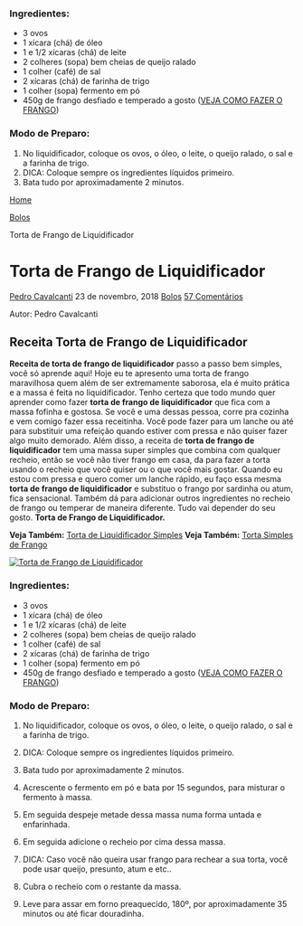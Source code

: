 ### Ingredientes:

- 3 ovos
- 1 xícara (chá) de óleo
- 1 e 1/2 xícaras (chá) de leite
- 2 colheres (sopa) bem cheias de queijo ralado
- 1 colher (café) de sal
- 2 xícaras (chá) de farinha de trigo
- 1 colher (sopa) fermento em pó
- 450g de frango desfiado e temperado a gosto ([VEJA COMO FAZER O FRANGO](https://comidinhasdochef.com/como-temperar-frango-desfiado/?utm_source=LINKS&utm_medium=INTERNO&utm_campaign))

### Modo de Preparo:

1. No liquidificador, coloque os ovos, o óleo, o leite, o queijo ralado, o sal e a farinha de trigo.
2. DICA: Coloque sempre os ingredientes líquidos primeiro.
3. Bata tudo por aproximadamente 2 minutos.

[ Home](https://comidinhasdochef.com/)

[Bolos](https://comidinhasdochef.com/receitas/bolos/)

Torta de Frango de Liquidificador

# Torta de Frango de Liquidificador

 [Pedro Cavalcanti](https://comidinhasdochef.com/author/admin/) 23 de novembro, 2018 [Bolos](https://comidinhasdochef.com/receitas/bolos/) [57 Comentários](https://comidinhasdochef.com/torta-de-frango-de-liquidificador/#comments)



Autor: Pedro Cavalcanti

## Receita Torta de Frango de Liquidificador

**Receita de torta de frango de liquidificador** passo a passo bem simples, você só aprende aqui! Hoje eu te apresento uma torta de frango maravilhosa quem além de ser extremamente saborosa, ela é muito prática e a massa é feita no liquidificador. Tenho certeza que todo mundo quer aprender como fazer **torta de frango de liquidificador** que fica com a massa fofinha e gostosa. Se você e uma dessas pessoa, corre pra cozinha e vem comigo fazer essa receitinha. Você pode fazer para um lanche ou até para substituir uma refeição quando estiver com pressa e não quiser fazer algo muito demorado. Além disso, a receita de **torta de frango de liquidificador** tem uma massa super simples que combina com qualquer recheio, então se você não tiver frango em casa, da para fazer a torta usando o recheio que você quiser ou o que você mais gostar. Quando eu estou com pressa e quero comer um lanche rápido, eu faço essa mesma **torta de frango de liquidificador** e substituo o frango por sardinha ou atum, fica sensacional. Também dá para adicionar outros ingredientes no recheio de frango ou temperar de maneira diferente. Tudo vai depender do seu gosto. **Torta de Frango de Liquidificador.**

**Veja Também:** [Torta de Liquidificador Simples](https://comidinhasdochef.com/torta-de-liquidificador-simples/?utm_source=LINKS&utm_medium=INTERNO&utm_campaign)
**Veja Também:** [Torta Simples de Frango](https://comidinhasdochef.com/torta-simples-de-frango/?utm_source=LINKS&utm_medium=INTERNO&utm_campaign)



[![Torta de Frango de Liquidificador](https://comidinhasdochef.com/wp-content/uploads/2018/11/Torta-de-Frango-de-Liquidificador.jpg)](https://comidinhasdochef.com/torta-de-frango-de-liquidificador/torta-de-frango-de-liquidificador/)



### Ingredientes:

- 3 ovos
- 1 xícara (chá) de óleo
- 1 e 1/2 xícaras (chá) de leite
- 2 colheres (sopa) bem cheias de queijo ralado
- 1 colher (café) de sal
- 2 xícaras (chá) de farinha de trigo
- 1 colher (sopa) fermento em pó
- 450g de frango desfiado e temperado a gosto ([VEJA COMO FAZER O FRANGO](https://comidinhasdochef.com/como-temperar-frango-desfiado/?utm_source=LINKS&utm_medium=INTERNO&utm_campaign))

 

### Modo de Preparo:

1. No liquidificador, coloque os ovos, o óleo, o leite, o queijo ralado, o sal e a farinha de trigo.
2. DICA: Coloque sempre os ingredientes líquidos primeiro.
3. Bata tudo por aproximadamente 2 minutos.
4. Acrescente o fermento em pó e bata por 15 segundos, para misturar o fermento à massa.
5. Em seguida despeje metade dessa massa numa forma untada e enfarinhada.

1. Em seguida adicione o recheio por cima dessa massa.
2. DICA: Caso você não queira usar frango para rechear a sua torta, você pode usar queijo, presunto, atum e etc..
3. Cubra o recheio com o restante da massa.
4. Leve para assar em forno preaquecido, 180º, por aproximadamente 35 minutos ou até ficar douradinha.